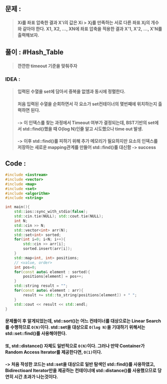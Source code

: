 ## 문제 : 
> #### Xi를 좌표 압축한 결과 X'i의 값은 Xi > Xj를 만족하는 서로 다른 좌표 Xj의 개수와 같아야 한다. X1, X2, ..., XN에 좌표 압축을 적용한 결과 X'1, X'2, ..., X'N를 출력해보자.

## 풀이 : #Hash_Table
> #### 깐깐한 timeout 기준을 맞춰주자

### IDEA :
> #### 입력된 수열을 set에 담아서 중복을 없엠과 동시에 정렬한다.
> #### 처음 입력된 수열을 순회하면서 각 요소가 set컨테이너의 몇번째에 위치하는지 출력하면 된다.
> #### -> 이 인덱스를 찾는 과정에서 Timeout 여부가 결정되는데, BST기반의 set에서 std::find()했을 때 O(log N)인줄 알고 시도했으나 time out 발생.
> #### -> 이후 std::find()를 피하기 위해 추가 메모리가 필요하지만 요소의 인덱스를 저장하는 새로운 mapping관계를 만들어 std::find()를 대신함 -> success

## Code :
```cpp
#include <iostream>
#include <vector>
#include <map>
#include <set>
#include <algorithm>
#include <string>

int main(){
    std::ios::sync_with_stdio(false);
    std::cin.tie(NULL); std::cout.tie(NULL);
    int N;
    std::cin >> N;
    std::vector<int> arr(N);
    std::set<int> sorted;
    for(int i=0; i<N; i++){
        std::cin >> arr[i];
        sorted.insert(arr[i]);
    }
    std::map<int, int> positions;
    // <value, order>
    int pos=0;
    for(const auto& element : sorted){
        positions[element] = pos++;
    }
    std::string result = "";
    for(const auto& element : arr){
        result += std::to_string(positions[element]) + " ";
    }
    std::cout << result << std::endl;
}
```
#### 문제풀이 후 알게되었는데, std::sort()는 어느 컨테이너를 대상으로는 Linear Search를 수행하므로 `O(N)`이다. std::set을 대상으로 `O(log N)`을 기대하기 위해서는 std::set::find()를 사용해야한다.
#### 또, std::distance() 자체도 일반적으로 `O(N)`이다. 그러나 만약 Container가 Random Access Iterator를 제공한다면, `O(1)`이다.
#### -> 처음 작성한 코드는 std::set을 대상으로 일반 탐색인 std::find()를 사용하였고, Bidirectioanl Iterator만을 제공하는 컨테이너에 std::distance()를 사용했으므로 당연히 시간 초과가 나는것이다.
